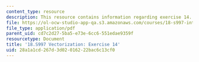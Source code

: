 ```yaml
---
content_type: resource
description: This resource contains information regarding exercise 14.
file: https://ol-ocw-studio-app-qa.s3.amazonaws.com/courses/18-s997-introduction-to-matlab-programming-fall-2011/28a1a1cd267d3d02016222bac6c13cf0_MIT18_S997F11_Exercise_14.pdf
file_type: application/pdf
parent_uid: cd7c2d27-5ba5-e73e-6cc6-551edae9359f
resourcetype: Document
title: '18.S997 Vectorization: Exercise 14'
uid: 28a1a1cd-267d-3d02-0162-22bac6c13cf0
---
```

